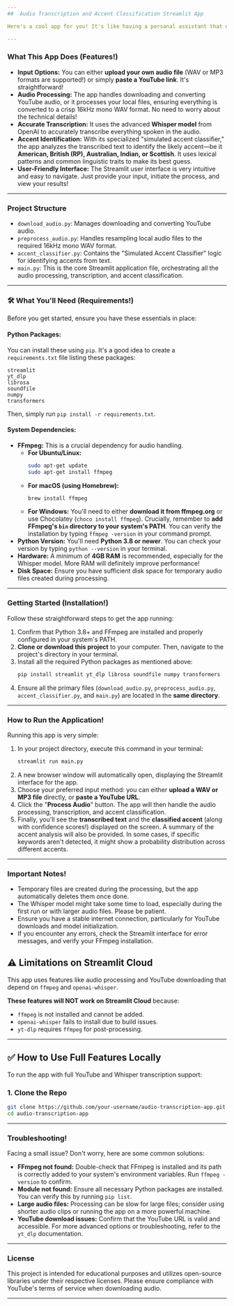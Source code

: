 ```yaml
---
##  Audio Transcription and Accent Classification Streamlit App

Here's a cool app for you! It's like having a personal assistant that not only transcribes what you say but also identifies your English accent—whether it's American, British (proper RP!), Australian, Indian, or even Scottish! This app is built with **Streamlit**, making it super easy to use in your web browser.

---
```

###  What This App Does (Features!)

* **Input Options:** You can either **upload your own audio file** (WAV or MP3 formats are supported!) or simply **paste a YouTube link**. It's straightforward!
* **Audio Processing:** The app handles downloading and converting YouTube audio, or it processes your local files, ensuring everything is converted to a crisp 16kHz mono WAV format. No need to worry about the technical details!
* **Accurate Transcription:** It uses the advanced **Whisper model** from OpenAI to accurately transcribe everything spoken in the audio.
* **Accent Identification:** With its specialized "simulated accent classifier," the app analyzes the transcribed text to identify the likely accent—be it **American, British (RP), Australian, Indian, or Scottish**. It uses lexical patterns and common linguistic traits to make its best guess.
* **User-Friendly Interface:** The Streamlit user interface is very intuitive and easy to navigate. Just provide your input, initiate the process, and view your results!

---
###  Project Structure

* `download_audio.py`: Manages downloading and converting YouTube audio.
* `preprocess_audio.py`: Handles resampling local audio files to the required 16kHz mono WAV format.
* `accent_classifier.py`: Contains the "Simulated Accent Classifier" logic for identifying accents from text.
* `main.py`: This is the core Streamlit application file, orchestrating all the audio processing, transcription, and accent classification.

---
### 🛠 What You'll Need (Requirements!)

Before you get started, ensure you have these essentials in place:

#### Python Packages:

You can install these using `pip`. It's a good idea to create a `requirements.txt` file listing these packages:

```
streamlit
yt_dlp
librosa
soundfile
numpy
transformers
```

Then, simply run `pip install -r requirements.txt`.

#### System Dependencies:

* **FFmpeg:** This is a crucial dependency for audio handling.
    * **For Ubuntu/Linux:**
        ```bash
        sudo apt-get update
        sudo apt-get install ffmpeg
        ```
    * **For macOS (using Homebrew):**
        ```bash
        brew install ffmpeg
        ```
    * **For Windows:** You'll need to either **download it from ffmpeg.org** or use Chocolatey (`choco install ffmpeg`). Crucially, remember to **add FFmpeg's `bin` directory to your system's PATH**. You can verify the installation by typing `ffmpeg -version` in your command prompt.
* **Python Version:** You'll need **Python 3.8 or newer**. You can check your version by typing `python --version` in your terminal.
* **Hardware:** A minimum of **4GB RAM** is recommended, especially for the Whisper model. More RAM will definitely improve performance!
* **Disk Space:** Ensure you have sufficient disk space for temporary audio files created during processing.

---
###  Getting Started (Installation!)

Follow these straightforward steps to get the app running:

1.  Confirm that Python 3.8+ and FFmpeg are installed and properly configured in your system's PATH.
2.  **Clone or download this project** to your computer. Then, navigate to the project's directory in your terminal.
3.  Install all the required Python packages as mentioned above:
    ```bash
    pip install streamlit yt_dlp librosa soundfile numpy transformers
    ```
4.  Ensure all the primary files (`download_audio.py`, `preprocess_audio.py`, `accent_classifier.py`, and `main.py`) are located in the **same directory**.

---
###  How to Run the Application!

Running this app is very simple:

1.  In your project directory, execute this command in your terminal:
    ```bash
    streamlit run main.py
    ```
2.  A new browser window will automatically open, displaying the Streamlit interface for the app.
3.  Choose your preferred input method: you can either **upload a WAV or MP3 file** directly, or **paste a YouTube URL**.
4.  Click the "**Process Audio**" button. The app will then handle the audio processing, transcription, and accent classification.
5.  Finally, you'll see the **transcribed text** and the **classified accent** (along with confidence scores!) displayed on the screen. A summary of the accent analysis will also be provided. In some cases, if specific keywords aren't detected, it might show a probability distribution across different accents.

---
###  Important Notes!

* Temporary files are created during the processing, but the app automatically deletes them once done.
* The Whisper model might take some time to load, especially during the first run or with larger audio files. Please be patient.
* Ensure you have a stable internet connection, particularly for YouTube downloads and model initialization.
* If you encounter any errors, check the Streamlit interface for error messages, and verify your FFmpeg installation.

## ⚠️ Limitations on Streamlit Cloud

This app uses features like audio processing and YouTube downloading that depend on `ffmpeg` and `openai-whisper`.

**These features will NOT work on Streamlit Cloud** because:

- `ffmpeg` is not installed and cannot be added.
- `openai-whisper` fails to install due to build issues.
- `yt-dlp` requires `ffmpeg` for post-processing.

---

## ✅ How to Use Full Features Locally

To run the app with full YouTube and Whisper transcription support:

### 1. Clone the Repo
```bash
git clone https://github.com/your-username/audio-transcription-app.git
cd audio-transcription-app
```

---
###  Troubleshooting!

Facing a small issue? Don't worry, here are some common solutions:

* **FFmpeg not found:** Double-check that FFmpeg is installed and its path is correctly added to your system's environment variables. Run `ffmpeg -version` to confirm.
* **Module not found:** Ensure all necessary Python packages are installed. You can verify this by running `pip list`.
* **Large audio files:** Processing can be slow for large files; consider using shorter audio clips or running the app on a more powerful machine.
* **YouTube download issues:** Confirm that the YouTube URL is valid and accessible. For more advanced options or troubleshooting, refer to the `yt_dlp` documentation.

---
###  License

This project is intended for educational purposes and utilizes open-source libraries under their respective licenses. Please ensure compliance with YouTube's terms of service when downloading audio.

---
